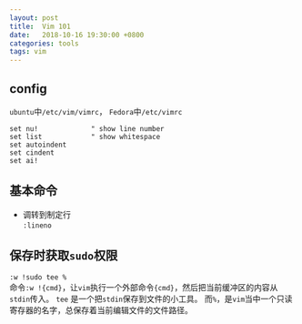 ```yaml
---
layout: post
title:  Vim 101
date:   2018-10-16 19:30:00 +0800
categories: tools
tags: vim
---
```


## config

`ubuntu`中`/etc/vim/vimrc`， `Fedora`中`/etc/vimrc`

```vimrc
set nu!             " show line number
set list            " show whitespace
set autoindent
set cindent
set ai!
```

## 基本命令

* 调转到制定行  
    `:lineno`

## 保存时获取`sudo`权限

`:w !sudo tee %`  
命令`:w !{cmd}`，让`vim`执行一个外部命令`{cmd}`，然后把当前缓冲区的内容从`stdin`传入。
`tee` 是一个把`stdin`保存到文件的小工具。
而`%`，是`vim`当中一个只读寄存器的名字，总保存着当前编辑文件的文件路径。

